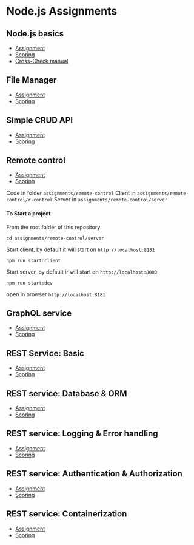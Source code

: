 # Node.js Assignments

## Node.js basics
- [Assignment](assignments/nodejs-basics/assignment.md)
- [Scoring](assignments/nodejs-basics/score.md)
- [Cross-Check manual](assignments/nodejs-basics/cross-check-manual.md)

## File Manager
- [Assignment](assignments/file-manager/assignment.md)
- [Scoring](assignments/file-manager/score.md)

## Simple CRUD API
- [Assignment](assignments/crud-api/assignment.md)
- [Scoring](assignments/crud-api/score.md)

## Remote control
- [Assignment](assignments/remote-control/assignment.md)
- [Scoring](assignments/remote-control/score.md)

Code in folder `assignments/remote-control`
Client in `assignments/remote-control/r-control`
Server in `assignments/remote-control/server`

#### To Start a project 
From the root folder of this repository
```shell
cd assignments/remote-control/server
```
Start client, by default it will start on ```http://localhost:8181```

```shell
npm run start:client
```
Start server, by default ir will start on ```http://localhost:8080```

```shell
npm run start:dev
```

open in browser ```http://localhost:8181```

## GraphQL service
- [Assignment](assignments/graphql-service/assignment.md)
- [Scoring](assignments/graphql-service/score.md)

## REST Service: Basic
- [Assignment](assignments/rest-service/assignment.md)
- [Scoring](assignments/rest-service/score.md)

## REST service: Database & ORM
- [Assignment](assignments/database-orm/assignment.md)
- [Scoring](assignments/database-orm/score.md)

## REST service: Logging & Error handling
- [Assignment](assignments/logging-error-handling/assignment.md)
- [Scoring](assignments/logging-error-handling/score.md)

## REST service: Authentication & Authorization
- [Assignment](assignments/authentication/assignment.md)
- [Scoring](assignments/authentication/score.md)

## REST service: Containerization
- [Assignment](assignments/containerization/assignment.md)
- [Scoring](assignments/containerization/score.md)
